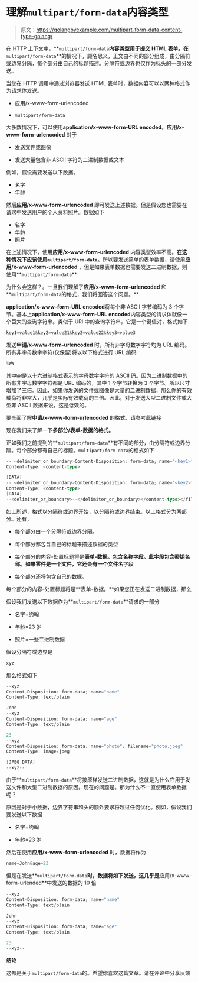 # 理解`multipart/form-data`内容类型

> 原文：<https://golangbyexample.com/multipart-form-data-content-type-golang/>

在 HTTP 上下文中，**`multipart/form-data`**内容类型用于提交 HTML 表单。在**`multipart/form-data`**的情况下，顾名思义，正文由不同的部分组成，由分隔符或边界分隔，每个部分由自己的标题描述。分隔符或边界也仅作为标头的一部分发送。

当您在 HTTP 调用中通过浏览器发送 HTML 表单时，数据内容可以以两种格式作为请求体发送。

*   应用/x-www-form-urlencoded

*   `multipart/form-data`

大多数情况下，可以使用**application/x-www-form-URL encoded**。**应用/x-www-form-urlencoded** 对于

*   发送文件或图像

*   发送大量包含非 ASCII 字符的二进制数据或文本

例如，假设需要发送以下数据。

*   名字
*   年龄

然后**应用/x-www-form-urlencoded** 即可发送上述数据。但是假设您也需要在请求中发送用户的个人资料照片。数据如下

*   名字
*   年龄
*   照片

在上述情况下，使用**应用/x-www-form-urlencoded** 内容类型效率不高。**在这种情况下应该使用`multipart/form-data`**。所以要发送简单的表单数据，请使用**应用/x-www-form-urlencoded** ，但是如果表单数据也需要发送二进制数据，则使用**`multipart/form-data`**

为什么会这样？。一旦我们理解了**应用/x-www-form-urlencoded** 和**`multipart/form-data`的格式，我们将回答这个问题。**

**application/x-www-form-URL encoded**将每个非 ASCII 字节编码为 3 个字节。基本上**application/x-www-form-URL encoded**内容类型的请求体就像一个巨大的查询字符串。类似于 URI 中的查询字符串，它是一个键值对，格式如下

```go
key1=value1&key2=value21&key2=value22&key3=value3
```

发送**申请/x-www-form-urlencoded** 时，所有非字母数字字符均为 URL 编码。所有非字母数字字符(仅保留)将以以下格式进行 URL 编码

```go
%WW
```

其中`WW`是以十六进制格式表示的字母数字字符的 ASCII 码。因为二进制数据中的所有非字母数字字符都是 URL 编码的，其中 1 个字节转换为 3 个字节。所以尺寸增加了三倍。因此，如果你发送的文件或图像是大量的二进制数据，那么你的有效载荷将非常大，几乎是实际有效载荷的三倍。因此，对于发送大型二进制文件或大型非 ASCII 数据来说，这是低效的。

要全面了解**申请/x-www-form-urlencoded** 的格式，请参考此链接

现在我们来了解一下**多部分/表单-数据的格式。**

正如我们之前提到的**`multipart/form-data`**有不同的部分，由分隔符或边界分隔。每个部分都有自己的标题。`multipart/form-data`的格式如下

```go
-- <delimiter_or_boundary>Content-Disposition: form-data; name="<key1>"
Content-Type: <content-type>

[DATA]
-- <delimiter_or_boundary>Content-Disposition: form-data; name="<key2>"; filename="<filename>"
Content-Type: <content-type>
[DATA]
--<delimiter_or_boundary>--</delimiter_or_boundary></content-type></filename></key2></delimiter_or_boundary></content-type></key1></delimiter_or_boundary>
```

如上所述，格式以分隔符或边界开始，以分隔符或边界结束。以上格式分为两部分。还有，

*   每个部分由一个分隔符或边界分隔。

*   每个部分都包含自己的标题来描述数据的类型

*   每个部分的内容-处置标题将是**表单-数据。**包含名称字段。此字段包含密钥名称。如果零件是一个文件，它还会有一个**文件名**字段

*   每个部分还将包含自己的数据。

每个部分的内容-处置标题将是**表单-数据。**如果您正在发送二进制数据，那么

假设我们发送以下数据作为**`multipart/form-data`**请求的一部分

*   名字=约翰

*   年龄=23 岁

*   照片=一些二进制数据

假设分隔符或边界是

```go
xyz
```

那么格式如下

```go
--xyz
Content-Disposition: form-data; name="name"
Content-Type: text/plain

John
--xyz
Content-Disposition: form-data; name="age"
Content-Type: text/plain

23
--xyz
Content-Disposition: form-data; name="photo"; filename="photo.jpeg"
Content-Type: image/jpeg

[JPEG DATA]
--xyz--
```

由于**`multipart/form-data`**将按原样发送二进制数据，这就是为什么它用于发送文件和大型二进制数据的原因。现在的问题是。那为什么不一直使用表单数据呢？

原因是对于小数据，边界字符串和头的额外要求将超过任何优化。例如，假设我们要发送以下数据

*   名字=约翰

*   年龄=23 岁

然后在使用**应用/x-www-form-urlencoded** 时，数据将作为

```go
name=John&age=23
```

但是在发送**`multipart/form-data`**时，数据将如下发送，这几乎是**应用/x-www-form-urlended**中发送的数据的 10 倍

```go
--xyz
Content-Disposition: form-data; name="name"
Content-Type: text/plain

John
--xyz
Content-Disposition: form-data; name="age"
Content-Type: text/plain

23
--xyz--
```

**结论**

这都是关于`multipart/form-data`的。希望你喜欢这篇文章。请在评论中分享反馈